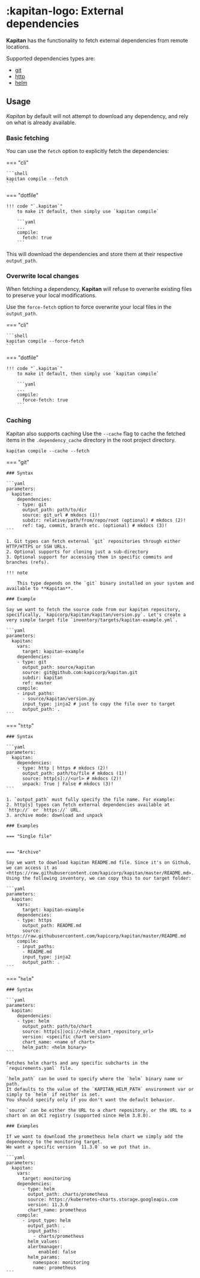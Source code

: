 # :kapitan-logo: External dependencies

**Kapitan** has the functionality to fetch external dependencies from remote locations. 

Supported dependencies types are:

- [git](#git)
- [http](#http)
- [helm](#helm)


## Usage

*Kapitan* by default will not attempt to download any dependency, and rely on what is already available.

### Basic fetching

You can use the `fetch` option to explicitly fetch the dependencies:

=== "cli"

    ```shell
    kapitan compile --fetch
    ```

=== "dotfile" 

    !!! code "`.kapitan`"
        to make it default, then simply use `kapitan compile`

        ```yaml 
        ...
        compile:
          fetch: true 
        ```

    
This will download the dependencies and store them at their respective `output_path`.

### Overwrite local changes

When fetching a dependency, **Kapitan** will refuse to overwrite existing files to preserve your local modifications. 

Use the `force-fetch` option to force overwrite your local files in the `output_path`.


=== "cli"

    ```shell
    kapitan compile --force-fetch
    ```

=== "dotfile" 

    !!! code "`.kapitan`"
        to make it default, then simply use `kapitan compile`

        ```yaml 
        ...
        compile:
          force-fetch: true 
        ```

### Caching

Kapitan also supports caching Use the `--cache` flag to cache the fetched items in the `.dependency_cache` directory in the root project directory.

```shell
kapitan compile --cache --fetch
```

=== "git"

    ### Syntax

    ```yaml
    parameters:
      kapitan:
        dependencies:
        - type: git
          output_path: path/to/dir
          source: git_url # mkdocs (1)!
          subdir: relative/path/from/repo/root (optional) # mkdocs (2)!
          ref: tag, commit, branch etc. (optional) # mkdocs (3)!
    ```

    1. Git types can fetch external `git` repositories through either HTTP/HTTPS or SSH URLs. 
    2. Optional supports for cloning just a sub-directory
    3. Optional support for accessing them in specific commits and branches (refs).

    !!! note

        This type depends on the `git` binary installed on your system and available to **Kapitan**.

    ### Example

    Say we want to fetch the source code from our kapitan repository, specifically, `kapicorp/kapitan/kapitan/version.py`. Let's create a very simple target file `inventory/targets/kapitan-example.yml`.

    ```yaml
    parameters:
      kapitan:
        vars:
          target: kapitan-example
        dependencies:
        - type: git
          output_path: source/kapitan
          source: git@github.com:kapicorp/kapitan.git
          subdir: kapitan
          ref: master
        compile:
        - input_paths:
          - source/kapitan/version.py
          input_type: jinja2 # just to copy the file over to target
          output_path: .
    ```

=== "`http`"

    ### Syntax

    ```yaml
    parameters:
      kapitan:
        dependencies:
        - type: http | https # mkdocs (2)!
          output_path: path/to/file # mkdocs (1)!
          source: http[s]://<url> # mkdocs (2)!
          unpack: True | False # mkdocs (3)! 
    ```

    1. `output_path` must fully specify the file name. For example:
    2. http[s] types can fetch external dependencies available at `http://` or `https://` URL.
    3. archive mode: download and unpack

    ### Examples

    === "Single file"


    === "Archive"

    Say we want to download kapitan README.md file. Since it's on Github, we can access it as <https://raw.githubusercontent.com/kapicorp/kapitan/master/README.md>. Using the following inventory, we can copy this to our target folder:

    ```yaml
    parameters:
      kapitan:
        vars:
          target: kapitan-example
        dependencies:
        - type: https
          output_path: README.md
          source: https://raw.githubusercontent.com/kapicorp/kapitan/master/README.md
        compile:
        - input_paths:
          - README.md
          input_type: jinja2
          output_path: .
    ```

=== "`helm`"

    ### Syntax

    ```yaml
    parameters:
      kapitan:
        dependencies:
        - type: helm
          output_path: path/to/chart
          source: http[s]|oci://<helm_chart_repository_url>
          version: <specific chart version>
          chart_name: <name of chart>
          helm_path: <helm binary>
    ```

    Fetches helm charts and any specific subcharts in the `requirements.yaml` file.

    `helm_path` can be used to specify where the `helm` binary name or path.
    It defaults to the value of the `KAPITAN_HELM_PATH` environment var or simply to `helm` if neither is set.
    You should specify only if you don't want the default behavior.

    `source` can be either the URL to a chart repository, or the URL to a chart on an OCI registry (supported since Helm 3.8.0).

    ### Examples

    If we want to download the prometheus helm chart we simply add the dependency to the monitoring target.
    We want a specific version `11.3.0` so we put that in.

    ```yaml
    parameters:
      kapitan:
        vars:
          target: monitoring
        dependencies:
          - type: helm
            output_path: charts/prometheus
            source: https://kubernetes-charts.storage.googleapis.com
            version: 11.3.0
            chart_name: prometheus
        compile:
          - input_type: helm
            output_path: .
            input_paths:
              - charts/prometheus
            helm_values:
            alertmanager:
                enabled: false
            helm_params:
              namespace: monitoring
              name: prometheus
    ```

